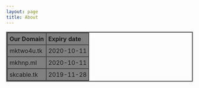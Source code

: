 ```yaml
---
layout: page
title: About 
---
```


<style>
table, th, td {
  border: 2px solid #444;
  border-collapse: collapse;
}
th, td { 
  background-color: gray;
  padding: 5px;
  text-align: left;
}
</style>
<table style="width:100%">
  <tr>
    <th>Our Domain</th>
    <th>Expiry date</th>
  </tr>
  <tr>
    <td>mktwo4u.tk</td>
    <td>2020-10-11</td>
  </tr>
  <tr>
    <td>mkhnp.ml </td>
    <td>2020-10-11</td>
  </tr>
   <tr>
    <td>skcable.tk</td>
    <td>2019-11-28</td>
  </tr>
</table>
